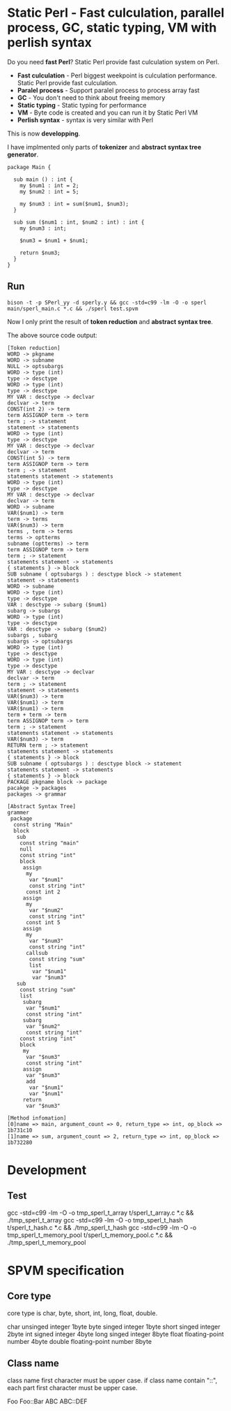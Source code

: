 # Static Perl - Fast culculation, parallel process, GC, static typing, VM with  perlish syntax

Do you need **fast Perl**? Static Perl provide fast culculation system on Perl.

- **Fast culculation** - Perl biggest weekpoint is culculation performance. Static Perl provide fast culculation.
- **Paralel process** - Support paralel process to process array fast
- **GC** - You don't need to think about freeing memory
- **Static typing** - Static typing for performance
- **VM** - Byte code is created and you can run it by Static Perl VM
- **Perlish syntax** - syntax is very similar with Perl

This is now **developping**.

I have implmented only parts of **tokenizer** and **abstract syntax tree generator**.

```
package Main {

  sub main () : int {
    my $num1 : int = 2;
    my $num2 : int = 5;

    my $num3 : int = sum($num1, $num3);
  }

  sub sum ($num1 : int, $num2 : int) : int {
    my $num3 : int;

    $num3 = $num1 + $num1;

    return $num3;
  }
}
```

## Run

    bison -t -p SPerl_yy -d sperly.y && gcc -std=c99 -lm -O -o sperl main/sperl_main.c *.c && ./sperl test.spvm

Now I only print the result of **token reduction** and **abstract syntax tree**.

The above source code output:

```
[Token reduction]
WORD -> pkgname
WORD -> subname
NULL -> optsubargs
WORD -> type (int)
type -> desctype
WORD -> type (int)
type -> desctype
MY VAR : desctype -> declvar
declvar -> term
CONST(int 2) -> term
term ASSIGNOP term -> term
term ; -> statement
statement -> statements
WORD -> type (int)
type -> desctype
MY VAR : desctype -> declvar
declvar -> term
CONST(int 5) -> term
term ASSIGNOP term -> term
term ; -> statement
statements statement -> statements
WORD -> type (int)
type -> desctype
MY VAR : desctype -> declvar
declvar -> term
WORD -> subname
VAR($num1) -> term
term -> terms
VAR($num3) -> term
terms , term -> terms
terms -> optterms
subname (optterms) -> term
term ASSIGNOP term -> term
term ; -> statement
statements statement -> statements
{ statements } -> block
SUB subname ( optsubargs ) : desctype block -> statement
statement -> statements
WORD -> subname
WORD -> type (int)
type -> desctype
VAR : desctype -> subarg ($num1)
subarg -> subargs
WORD -> type (int)
type -> desctype
VAR : desctype -> subarg ($num2)
subargs , subarg
subargs -> optsubargs
WORD -> type (int)
type -> desctype
WORD -> type (int)
type -> desctype
MY VAR : desctype -> declvar
declvar -> term
term ; -> statement
statement -> statements
VAR($num3) -> term
VAR($num1) -> term
VAR($num1) -> term
term + term -> term
term ASSIGNOP term -> term
term ; -> statement
statements statement -> statements
VAR($num3) -> term
RETURN term ; -> statement
statements statement -> statements
{ statements } -> block
SUB subname ( optsubargs ) : desctype block -> statement
statements statement -> statements
{ statements } -> block
PACKAGE pkgname block -> package
pacakge -> packages
packages -> grammar

[Abstract Syntax Tree]
grammer
 package
  const string "Main"
  block
   sub
    const string "main"
    null
    const string "int"
    block
     assign
      my
       var "$num1"
       const string "int"
      const int 2
     assign
      my
       var "$num2"
       const string "int"
      const int 5
     assign
      my
       var "$num3"
       const string "int"
      callsub
       const string "sum"
       list
        var "$num1"
        var "$num3"
   sub
    const string "sum"
    list
     subarg
      var "$num1"
      const string "int"
     subarg
      var "$num2"
      const string "int"
    const string "int"
    block
     my
      var "$num3"
      const string "int"
     assign
      var "$num3"
      add
       var "$num1"
       var "$num1"
     return
      var "$num3"

[Method infomation]
[0]name => main, argument_count => 0, return_type => int, op_block => 1b731c10
[1]name => sum, argument_count => 2, return_type => int, op_block => 1b732280
```

# Development

## Test

  gcc  -std=c99 -lm -O -o tmp_sperl_t_array t/sperl_t_array.c *.c && ./tmp_sperl_t_array
  gcc  -std=c99 -lm -O -o tmp_sperl_t_hash t/sperl_t_hash.c *.c && ./tmp_sperl_t_hash
  gcc  -std=c99 -lm -O -o tmp_sperl_t_memory_pool t/sperl_t_memory_pool.c *.c && ./tmp_sperl_t_memory_pool

# SPVM specification

## Core type

core type is char, byte, short, int, long, float, double.

  char    unsinged integer        1byte
  byte    singed integer          1byte
  short   singed integer          2byte
  int     signed integer          4byte
  long    singed integer          8byte
  float   floating-point number   4byte
  double  floating-point number   8byte

## Class name

class name first character must be upper case. if class name contain "::", each part first character must be upper case.

  Foo
  Foo::Bar
  ABC
  ABC::DEF
